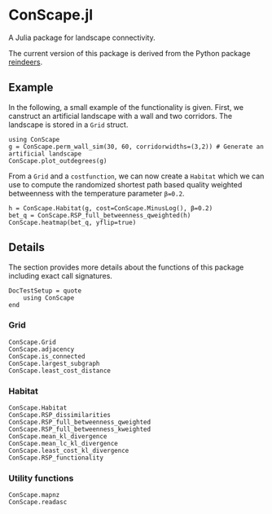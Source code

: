 # ConScape.jl

A Julia package for landscape connectivity.

The current version of this package is derived from the Python package [reindeers](https://bitbucket.org/rdevooght/reindeers.git).

## Example

In the following, a small example of the functionality is given. First, we canstruct an artificial landscape with a wall and two corridors. The landscape is stored in a `Grid` struct.

```@example 1
using ConScape
g = ConScape.perm_wall_sim(30, 60, corridorwidths=(3,2)) # Generate an artificial landscape
ConScape.plot_outdegrees(g)
```

From a `Grid` and a `costfunction`, we can now create a `Habitat` which we can use to compute the randomized shortest path based quality weighted betweenness with the temperature parameter `β=0.2`.

```@example 1
h = ConScape.Habitat(g, cost=ConScape.MinusLog(), β=0.2)
bet_q = ConScape.RSP_full_betweenness_qweighted(h)
ConScape.heatmap(bet_q, yflip=true)
```

## Details

The section provides more details about the functions of this package including exact call signatures.

```@meta
DocTestSetup = quote
    using ConScape
end
```

### Grid
```@docs
ConScape.Grid
ConScape.adjacency
ConScape.is_connected
ConScape.largest_subgraph
ConScape.least_cost_distance
```

### Habitat
```@docs
ConScape.Habitat
ConScape.RSP_dissimilarities
ConScape.RSP_full_betweenness_qweighted
ConScape.RSP_full_betweenness_kweighted
ConScape.mean_kl_divergence
ConScape.mean_lc_kl_divergence
ConScape.least_cost_kl_divergence
ConScape.RSP_functionality
```

### Utility functions
```@docs
ConScape.mapnz
ConScape.readasc
```
